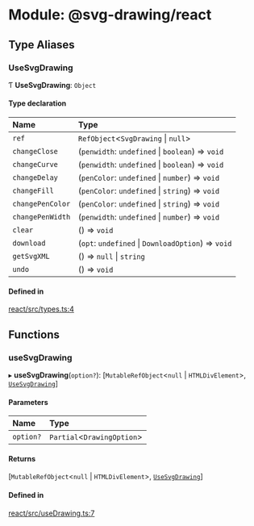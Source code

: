 # Module: @svg-drawing/react

## Type Aliases

### UseSvgDrawing

Ƭ **UseSvgDrawing**: `Object`

#### Type declaration

| Name | Type |
| :------ | :------ |
| `ref` | `RefObject`<`SvgDrawing` \| ``null``\> |
| `changeClose` | (`penwidth`: `undefined` \| `boolean`) => `void` |
| `changeCurve` | (`penwidth`: `undefined` \| `boolean`) => `void` |
| `changeDelay` | (`penColor`: `undefined` \| `number`) => `void` |
| `changeFill` | (`penColor`: `undefined` \| `string`) => `void` |
| `changePenColor` | (`penColor`: `undefined` \| `string`) => `void` |
| `changePenWidth` | (`penwidth`: `undefined` \| `number`) => `void` |
| `clear` | () => `void` |
| `download` | (`opt`: `undefined` \| `DownloadOption`) => `void` |
| `getSvgXML` | () => ``null`` \| `string` |
| `undo` | () => `void` |

#### Defined in

[react/src/types.ts:4](https://github.com/kmkzt/svg-drawing/blob/c168ec0/packages/react/src/types.ts#L4)

## Functions

### useSvgDrawing

▸ **useSvgDrawing**(`option?`): [`MutableRefObject`<``null`` \| `HTMLDivElement`\>, [`UseSvgDrawing`](svg_drawing_react.md#usesvgdrawing)]

#### Parameters

| Name | Type |
| :------ | :------ |
| `option?` | `Partial`<`DrawingOption`\> |

#### Returns

[`MutableRefObject`<``null`` \| `HTMLDivElement`\>, [`UseSvgDrawing`](svg_drawing_react.md#usesvgdrawing)]

#### Defined in

[react/src/useDrawing.ts:7](https://github.com/kmkzt/svg-drawing/blob/c168ec0/packages/react/src/useDrawing.ts#L7)
